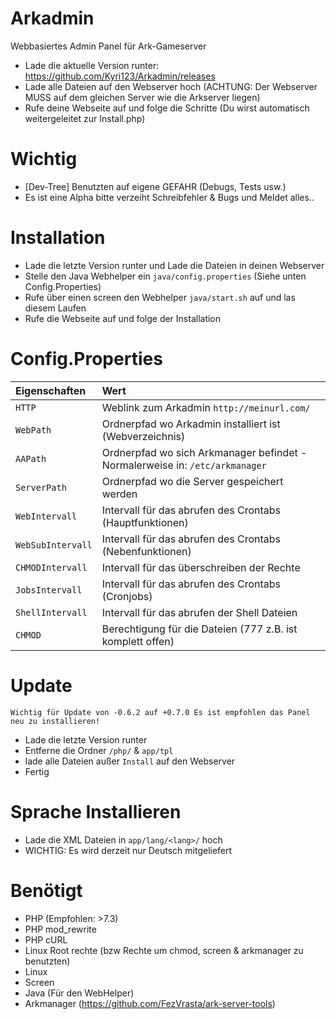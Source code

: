 # Arkadmin 
Webbasiertes Admin Panel für Ark-Gameserver

- Lade die aktuelle Version runter: https://github.com/Kyri123/Arkadmin/releases
- Lade alle Dateien auf den Webserver hoch (ACHTUNG: Der Webserver MUSS auf dem gleichen Server wie die Arkserver liegen)
- Rufe deine Webseite auf und folge die Schritte (Du wirst automatisch weitergeleitet zur Install.php)

# Wichtig

- [Dev-Tree] Benutzten auf eigene GEFAHR (Debugs, Tests usw.)
- Es ist eine Alpha bitte verzeiht Schreibfehler & Bugs und Meldet alles..

# Installation

- Lade die letzte Version runter und Lade die Dateien in deinen Webserver
- Stelle den Java Webhelper ein `java/config.properties` (Siehe unten Config.Properties)
- Rufe über einen screen den Webhelper `java/start.sh` auf und las diesem Laufen
- Rufe die Webseite auf und folge der Installation

# Config.Properties

| Eigenschaften | Wert | 
| :--- | :--- |
| `HTTP` | Weblink zum Arkadmin `http://meinurl.com/` |
| `WebPath` | Ordnerpfad wo Arkadmin installiert ist (Webverzeichnis) |
| `AAPath` | Ordnerpfad wo sich Arkmanager befindet - Normalerweise in: `/etc/arkmanager`  |
| `ServerPath` | Ordnerpfad wo die Server gespeichert werden |
| `WebIntervall` | Intervall für das abrufen des Crontabs (Hauptfunktionen) |
| `WebSubIntervall` | Intervall für das abrufen des Crontabs (Nebenfunktionen) |
| `CHMODIntervall` | Intervall für das überschreiben der Rechte |
| `JobsIntervall` | Intervall für das abrufen des Crontabs (Cronjobs) |
| `ShellIntervall` | Intervall für das abrufen der Shell Dateien |
| `CHMOD` | Berechtigung für die Dateien (777 z.B. ist komplett offen) |

# Update

`Wichtig für Update von -0.6.2 auf +0.7.0 Es ist empfohlen das Panel neu zu installieren!`
- Lade die letzte Version runter
- Entferne die Ordner `/php/`  & `app/tpl`
- lade alle Dateien außer `Install` auf den Webserver
- Fertig

# Sprache Installieren

- Lade die XML Dateien in `app/lang/<lang>/` hoch 
- WICHTIG: Es wird derzeit nur Deutsch mitgeliefert 

# Benötigt

- PHP (Empfohlen: >7.3)
- PHP mod_rewrite
- PHP cURL
- Linux Root rechte (bzw Rechte um chmod, screen & arkmanager zu benutzten)
- Linux
- Screen
- Java (Für den WebHelper)
- Arkmanager (https://github.com/FezVrasta/ark-server-tools)
